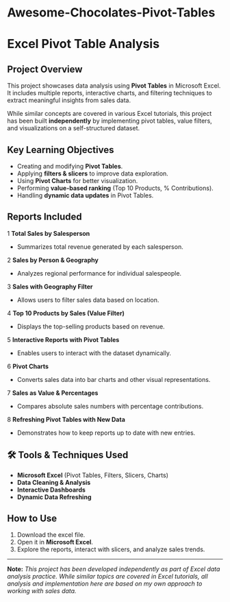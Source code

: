 # Awesome-Chocolates-Pivot-Tables
#  Excel Pivot Table Analysis  

##  Project Overview  
This project showcases data analysis using **Pivot Tables** in Microsoft Excel. It includes multiple reports, interactive charts, and filtering techniques to extract meaningful insights from sales data.  

While similar concepts are covered in various Excel tutorials, this project has been built **independently** by implementing pivot tables, value filters, and visualizations on a self-structured dataset.  

##  Key Learning Objectives  
- Creating and modifying **Pivot Tables**.  
- Applying **filters & slicers** to improve data exploration.  
- Using **Pivot Charts** for better visualization.  
- Performing **value-based ranking** (Top 10 Products, % Contributions).  
- Handling **dynamic data updates** in Pivot Tables.  

##  Reports Included  

1 **Total Sales by Salesperson**  
   - Summarizes total revenue generated by each salesperson.  

2 **Sales by Person & Geography**  
   - Analyzes regional performance for individual salespeople.  

3 **Sales with Geography Filter**  
   - Allows users to filter sales data based on location.  

4 **Top 10 Products by Sales (Value Filter)**  
   - Displays the top-selling products based on revenue.  

5 **Interactive Reports with Pivot Tables**  
   - Enables users to interact with the dataset dynamically.  

6 **Pivot Charts**  
   - Converts sales data into bar charts and other visual representations.  

7 **Sales as Value & Percentages**  
   - Compares absolute sales numbers with percentage contributions.  

8 **Refreshing Pivot Tables with New Data**  
   - Demonstrates how to keep reports up to date with new entries.  

## 🛠 Tools & Techniques Used  
- **Microsoft Excel** (Pivot Tables, Filters, Slicers, Charts)  
- **Data Cleaning & Analysis**  
- **Interactive Dashboards**  
- **Dynamic Data Refreshing**  

##  How to Use  
1. Download the excel file.  
2. Open it in **Microsoft Excel**.  
3. Explore the reports, interact with slicers, and analyze sales trends.  

---
 
**Note:** *This project has been developed independently as part of Excel data analysis practice. While similar topics are covered in Excel tutorials, all analysis and implementation here are based on my own approach to working with sales data.*  
